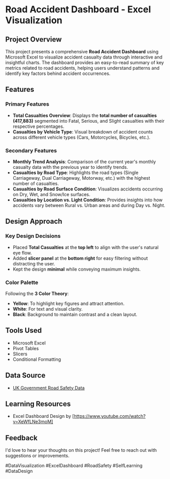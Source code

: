 # Road Accident Dashboard - Excel Visualization

## Project Overview
This project presents a comprehensive **Road Accident Dashboard** using Microsoft Excel to visualize accident casualty data through interactive and insightful charts. The dashboard provides an easy-to-read summary of key metrics related to road accidents, helping users understand patterns and identify key factors behind accident occurrences.

## Features
### Primary Features
- **Total Casualties Overview**: Displays the **total number of casualties (417,883)** segmented into Fatal, Serious, and Slight casualties with their respective percentages.
- **Casualties by Vehicle Type**: Visual breakdown of accident counts across different vehicle types (Cars, Motorcycles, Bicycles, etc.).

### Secondary Features
- **Monthly Trend Analysis**: Comparison of the current year's monthly casualty data with the previous year to identify trends.
- **Casualties by Road Type**: Highlights the road types (Single Carriageway, Dual Carriageway, Motorway, etc.) with the highest number of casualties.
- **Casualties by Road Surface Condition**: Visualizes accidents occurring on Dry, Wet, and Snow/Ice surfaces.
- **Casualties by Location vs. Light Condition**: Provides insights into how accidents vary between Rural vs. Urban areas and during Day vs. Night.

## Design Approach
### Key Design Decisions
- Placed **Total Casualties** at the **top left** to align with the user's natural eye flow.
- Added **slicer panel** at the **bottom right** for easy filtering without distracting the user.
- Kept the design **minimal** while conveying maximum insights.

### Color Palette
Following the **3 Color Theory**:
- **Yellow**: To highlight key figures and attract attention.
- **White**: For text and visual clarity.
- **Black**: Background to maintain contrast and a clean layout.

## Tools Used
- Microsoft Excel
- Pivot Tables
- Slicers
- Conditional Formatting

## Data Source
- [UK Government Road Safety Data](https://data.gov.uk/dataset/road-accidents)

## Learning Resources
- Excel Dashboard Design by [https://www.youtube.com/watch?v=XeWfLNe3moM]
  
## Feedback
I'd love to hear your thoughts on this project! Feel free to reach out with suggestions or improvements.

#DataVisualization #ExcelDashboard #RoadSafety #SelfLearning #DataDesign

